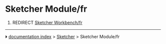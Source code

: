 # Sketcher Module/fr
1.  REDIRECT [Sketcher Workbench/fr](Sketcher_Workbench/fr.md)



---
⏵ [documentation index](../README.md) > [Sketcher](Sketcher_Workbench.md) > Sketcher Module/fr
